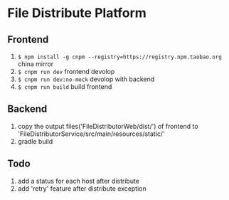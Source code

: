 # File Distribute Platform

## Frontend
1. `$ npm install -g cnpm --registry=https://registry.npm.taobao.org` china mirror
2. `$ cnpm run dev` frontend devolop
3. `$ cnpm run dev:no-mock` devolop with backend
4. `$ cnpm run build` build frontend

## Backend
1. copy the output files('FileDistributorWeb/dist/') of frontend to 'FileDistributorService/src/main/resources/static/'
2. gradle build

## Todo
1. add a status for each host after distribute
2. add 'retry' feature after distribute exception

